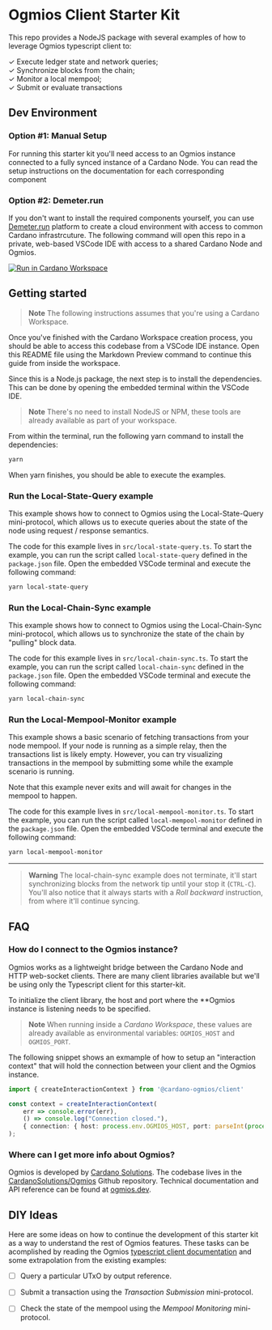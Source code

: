 # Ogmios Client Starter Kit

This repo provides a NodeJS package with several examples of how to leverage Ogmios typescript client to:

✓ Execute ledger state and network queries;<br/>
✓ Synchronize blocks from the chain;<br/>
✓ Monitor a local mempool;<br/>
✓ Submit or evaluate transactions<br/>

## Dev Environment

### Option #1: Manual Setup

For running this starter kit you'll need access to an Ogmios instance connected to a fully synced instance of a Cardano Node. You can read the setup instructions on the documentation for each corresponding component

### Option #2: Demeter.run

If you don't want to install the required components yourself, you can use [Demeter.run](https://demeter.run) platform to create a cloud environment with access to common Cardano infrastrcuture. The following command will open this repo in a private, web-based VSCode IDE with access to a shared Cardano Node and Ogmios.

[![Run in Cardano Workspace](https://demeter.run/code/badge.svg)](https://demeter.run/code/?repository=https://github.com/CardanoSolutions/ogmios-client-starter-kit.git&template=typescript)

## Getting started

> **Note**
> The following instructions assumes that you're using a Cardano Workspace.

Once you've finished with the Cardano Workspace creation process, you should be able to access this codebase from a VSCode IDE instance. Open this README file using the Markdown Preview command to continue this guide from inside the workspace.

Since this is a Node.js package, the next step is to install the dependencies. This can be done by opening the embedded terminal within the VSCode IDE.

> **Note**
> There's no need to install NodeJS or NPM, these tools are already available as part of your workspace.

From within the terminal, run the following yarn command to install the dependencies:

```sh
yarn
```

When yarn finishes, you should be able to execute the examples.

### Run the Local-State-Query example

This example shows how to connect to Ogmios using the Local-State-Query mini-protocol, which allows us to execute queries about the state of the node using request / response semantics.

The code for this example lives in `src/local-state-query.ts`. To start the example, you can run the script called `local-state-query` defined in the `package.json` file. Open the embedded VSCode terminal and execute the following command:

```sh
yarn local-state-query
```

### Run the Local-Chain-Sync example

This example shows how to connect to Ogmios using the Local-Chain-Sync mini-protocol, which allows us to synchronize the state of the chain by "pulling" block data.

The code for this example lives in `src/local-chain-sync.ts`. To start the example, you can run the script called `local-chain-sync` defined in the `package.json` file. Open the embedded VSCode terminal and execute the following command:

```sh
yarn local-chain-sync
```

### Run the Local-Mempool-Monitor example

This example shows a basic scenario of fetching transactions from your node mempool. If your node is running as a simple relay, then the transactions list is likely empty. However, you can try visualizing transactions in the mempool by submitting some while the example scenario is running.

Note that this example never exits and will await for changes in the mempool to happen.

The code for this example lives in `src/local-mempool-monitor.ts`. To start the example, you can run the script called `local-mempool-monitor` defined in the `package.json` file. Open the embedded VSCode terminal and execute the following command:

```sh
yarn local-mempool-monitor
```

---

> **Warning**
> The local-chain-sync example does not terminate, it'll start synchronizing blocks from the network tip until your stop it (`CTRL-C`). You'll also notice that it always starts with a _Roll backward_ instruction, from where it'll continue syncing.

## FAQ

### How do I connect to the Ogmios instance?

Ogmios works as a lightweight bridge between the Cardano Node and HTTP web-socket clients. There are many client libraries available but we'll be using only the Typescript client for this starter-kit.

To initialize the client library, the host and port where the **Ogmios instance is listening needs to be specified.

> **Note**
> When running inside a _Cardano Workspace_, these values are already available as environmental variables: `OGMIOS_HOST` and `OGMIOS_PORT`.

The following snippet shows an exmample of how to setup an "interaction context" that will hold the connection between your client and the Ogmios instance.

```ts
import { createInteractionContext } from '@cardano-ogmios/client'

const context = createInteractionContext(
    err => console.error(err),
    () => console.log("Connection closed."),
    { connection: { host: process.env.OGMIOS_HOST, port: parseInt(process.env.OGMIOS_PORT!) } }
);
```

### Where can I get more info about Ogmios?

Ogmios is developed by [Cardano Solutions](https://github.com/cardanosolutions). The codebase lives in the [CardanoSolutions/Ogmios](https://github.com/cardanosolutions/ogmios) Github repository. Technical documentation and API reference can be found at [ogmios.dev](https://ogmios.dev/).

## DIY Ideas

Here are some ideas on how to continue the development of this starter kit as a way to understand the rest of Ogmios features. These tasks can be acomplished by reading the Ogmios [typescript client documentation](https://ogmios.dev/typescript/api/modules/_cardano_ogmios_client.html) and some extrapolation from the existing examples:

- [ ] Query a particular UTxO by output reference.

- [ ] Submit a transaction using the _Transaction Submission_ mini-protocol.

- [ ] Check the state of the mempool using the _Mempool Monitoring_ mini-protocol.
